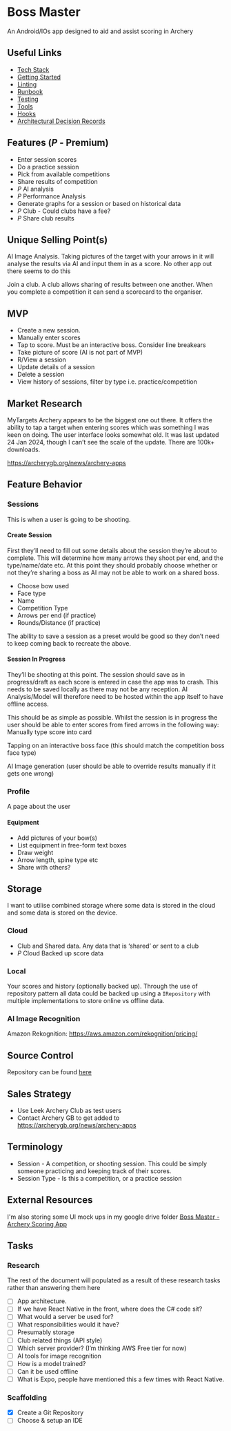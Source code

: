 # Boss Master

An Android/IOs app designed to aid and assist scoring in Archery

## Useful Links

- [Tech Stack](./docs/tech-stack)
- [Getting Started](./docs/getting-started.md)
- [Linting](./docs/linting.md)
- [Runbook](./docs/runbook.md)
- [Testing](./docs/testing.md)
- [Tools](./docs/tools.md)
- [Hooks](./docs/hooks/README.md)
- [Architectural Decision Records](./docs/adr/README.md)

## Features (_P_ - Premium)

- Enter session scores
- Do a practice session
- Pick from available competitions
- Share results of competition
- _P_ AI analysis
- _P_ Performance Analysis
- Generate graphs for a session or based on historical data
- _P_ Club - Could clubs have a fee?
- _P_ Share club results

## Unique Selling Point(s)

AI Image Analysis. Taking pictures of the target with your arrows in it will analyse the results via AI and input them in as a score. No other app out there seems to do this

Join a club. A club allows sharing of results between one another. When you complete a competition it can send a scorecard to the organiser.

## MVP

- Create a new session.
- Manually enter scores
- Tap to score. Must be an interactive boss. Consider line breakears
- Take picture of score (AI is not part of MVP)
- R/View a session
- Update details of a session
- Delete a session
- View history of sessions, filter by type i.e. practice/competition

## Market Research

MyTargets Archery appears to be the biggest one out there. It offers the ability to tap a target when entering scores which was something I was keen on doing. The user interface looks somewhat old. It was last updated 24 Jan 2024, though I can’t see the scale of the update. There are 100k+ downloads.

https://archerygb.org/news/archery-apps

## Feature Behavior

### Sessions

This is when a user is going to be shooting.

#### Create Session

First they’ll need to fill out some details about the session they’re about to complete. This will determine how many arrows they shoot per end, and the type/name/date etc. At this point they should probably choose whether or not they’re sharing a boss as AI may not be able to work on a shared boss.

- Choose bow used
- Face type
- Name
- Competition Type
- Arrows per end (if practice)
- Rounds/Distance (if practice)

The ability to save a session as a preset would be good so they don’t need to keep coming back to recreate the above.

#### Session In Progress

They’ll be shooting at this point. The session should save as in progress/draft as each score is entered in case the app was to crash. This needs to be saved locally as there may not be any reception. AI Analysis/Model will therefore need to be hosted within the app itself to have offline access.

This should be as simple as possible. Whilst the session is in progress the user should be able to enter scores from fired arrows in the following way:
Manually type score into card

Tapping on an interactive boss face (this should match the competition boss face type)

AI Image generation (user should be able to override results manually if it gets one wrong)

### Profile

A page about the user

#### Equipment

- Add pictures of your bow(s)
- List equipment in free-form text boxes
- Draw weight
- Arrow length, spine type etc
- Share with others?

## Storage

I want to utilise combined storage where some data is stored in the cloud and some data is stored on the device.

### Cloud

- Club and Shared data. Any data that is ‘shared’ or sent to a club
- _P_ Cloud Backed up score data

### Local

Your scores and history (optionally backed up). Through the use of repository pattern all data could be backed up using a `IRepository` with multiple implementations to store online vs offline data.

### AI Image Recognition

Amazon Rekognition: https://aws.amazon.com/rekognition/pricing/

## Source Control

Repository can be found [here](https://github.com/MrZeeba/boss-master)

## Sales Strategy

- Use Leek Archery Club as test users
- Contact Archery GB to get added to https://archerygb.org/news/archery-apps

## Terminology

- Session - A competition, or shooting session. This could be simply someone practicing and keeping track of their scores.
- Session Type - Is this a competition, or a practice session

## External Resources

I'm also storing some UI mock ups in my google drive folder [Boss Master - Archery Scoring App](https://drive.google.com/drive/folders/1xHw_5s4eEELYp4uWopVTb6TwpZSKrL81)

## Tasks

### Research

The rest of the document will populated as a result of these research tasks rather than answering them here

- [ ] App architecture.
- [ ] If we have React Native in the front, where does the C# code sit?
- [ ] What would a server be used for?
- [ ] What responsibilities would it have?
- [ ] Presumably storage
- [ ] Club related things (API style)
- [ ] Which server provider? (I’m thinking AWS Free tier for now)
- [ ] AI tools for image recognition
- [ ] How is a model trained?
- [ ] Can it be used offline
- [ ] What is Expo, people have mentioned this a few times with React Native.

### Scaffolding

- [x] Create a Git Repository
- [ ] Choose & setup an IDE
